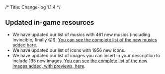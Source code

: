 /*
Title: Change-log 1.1.4
*/

## Updated in-game resources

- We have updated our list of musics with 461 new musics (including Invincible, finally 😜!). [You can see the complete list of the new musics added here](https://totalrp3.info/documentation/changelogs/1_1_4_new_musics).
- We have updated our list of icons with 1956 new icons.
- We have updated our list of images you can insert in your description to include 135 new images. [You can see the complete list of the new images added, with previews, here](https://totalrp3.info/documentation/changelogs/1_1_4_new_images).
